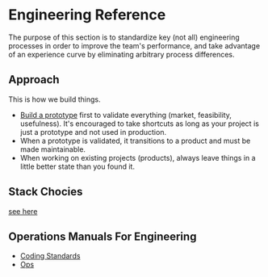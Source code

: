 
# Engineering Reference

The purpose of this section is to standardize key (not all) engineering processes in order to improve the team's performance, and take advantage of an experience curve by eliminating arbitrary process differences.

## Approach

This is how we build things.

  * [Build a prototype](./PROTOTYPING.md) first to validate everything (market, feasibility, usefulness). It's encouraged to take shortcuts as long as your project is just a prototype and not used in production.
  * When a prototype is validated, it transitions to a product and must be made maintainable.
  * When working on existing projects (products), always leave things in a little better state than you found it.

## Stack Chocies

[see here](./STACK_CHOICES.md)

## Operations Manuals For Engineering

  * [Coding Standards](./CODING_STANDARDS.md)
  * [Ops](./OPERATIONS.md)
